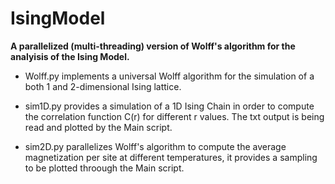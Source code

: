 # IsingModel

**A parallelized (multi-threading) version of Wolff's algorithm for the analyisis of the Ising Model.**

- Wolff.py implements a universal Wolff algorithm for the simulation of a both 1 and 2-dimensional Ising lattice.

- sim1D.py provides a simulation of a 1D Ising Chain in order to compute the correlation function C(r) for different r values. The txt output is being read and plotted by the Main script.

- sim2D.py parallelizes Wolff's algorithm to compute the average magnetization per site at different temperatures, it provides a sampling to be plotted throough the Main script.
